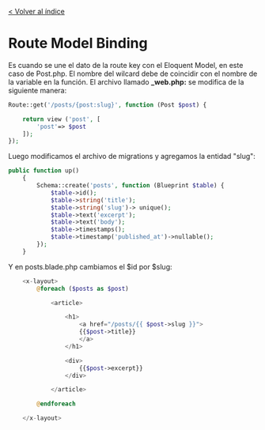 [< Volver al índice](../index.md)

# Route Model Binding

Es cuando se une el dato de la route key con el Eloquent Model, en este caso de Post.php. El nombre del wilcard debe de coincidir con el nombre de la variable en la función.
El archivo llamado **_web.php:** se modifica de la siguiente manera:

```php
Route::get('/posts/{post:slug}', function (Post $post) {

    return view ('post', [
        'post'=> $post
    ]);
});
```

Luego modificamos el archivo de migrations y agregamos la entidad "slug":

```php
public function up()
    {
        Schema::create('posts', function (Blueprint $table) {
            $table->id();
            $table->string('title');
            $table->string('slug')-> unique();
            $table->text('excerpt');
            $table->text('body');
            $table->timestamps();
            $table->timestamp('published_at')->nullable();
        });
    }
```

Y en posts.blade.php cambiamos el $id por $slug:

```php
    <x-layout>
        @foreach ($posts as $post)

            <article>

                <h1>
                    <a href="/posts/{{ $post->slug }}">
                    {{$post->title}}
                    </a>
                </h1>

                <div>
                    {{$post->excerpt}}
                </div>

            </article>

        @endforeach

    </x-layout>

```
